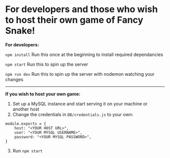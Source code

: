 # For developers and those who wish to host their own game of Fancy Snake!

**For developers:**

`npm install`
Run this once at the beginning to install required dependancies

`npm start`
Run this to spin up the server

`npm run dev`
Run this to spin up the server with nodemon watching your changes

---

**If you wish to host your own game:**

1. Set up a MySQL instance and start serving it on your machine or another host
2. Change the credentials in `DB/credentials.js` to your own:

```
module.exports = {
	host: "<YOUR HOST URL>",
	user: "<YOUR MYSQL USERNAME>",
	password: "<YOUR MYSQL PASSWORD>",
}
```

3. Run `npm start`
